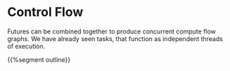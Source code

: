 # Control Flow

Futures can be combined together to produce concurrent compute flow graphs. We
have already seen tasks, that function as independent threads of execution.

{{%segment outline}}
